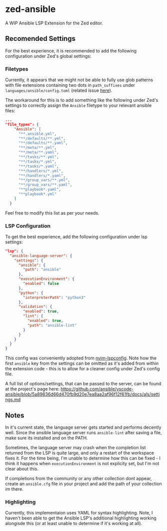# zed-ansible
A WIP Ansible LSP Extension for the Zed editor.

## Recomended Settings
For the best experience, it is recommended to add the following configuration under Zed's global settings:

### Filetypes

Currently, it appears that we might not be able to fully use glob patterns with file extensions containing two dots in `path_suffixes` under `languages/ansible/config.toml` (related issue [here](https://github.com/zed-industries/zed/issues/10997)).

The workaround for this is to add something like the following under Zed's settings to correctly assign the `Ansible` filetype to your relevant ansible files:
```json
...
"file_types": {
    "Ansible": [
      "**.ansible.yml",
      "**/defaults/**.yml",
      "**/defaults/**.yaml",
      "**/meta/**.yml",
      "**/meta/**.yaml",
      "**/tasks/**.yml",
      "**/tasks/*.yml",
      "**/tasks/*.yaml",
      "**/handlers/*.yml",
      "**/handlers/*.yaml",
      "**/group_vars/**.yml",
      "**/group_vars/**.yaml",
      "**playbook*.yaml",
      "**playbook*.yml"
    ]
  }
```
Feel free to modify this list as per your needs.

### LSP Configuration
To get the best experience, add the following configuration under lsp settings:
```json
"lsp": {
  "ansible-language-server": {
    "settings": {
      "ansible": {
        "path": "ansible"
      },
      "executionEnvironment": {
        "enabled": false
      },
      "python": {
        "interpreterPath": "python3"
      },
      "validation": {
        "enabled": true,
        "lint": {
          "enabled": true,
          "path": "ansible-lint"
        }
      }
    }
  }
}
```
This config was conveniently adopted from [nvim-lspconfig](https://github.com/neovim/nvim-lspconfig/blob/ad32182cc4a03c8826a64e9ced68046c575fdb7d/lua/lspconfig/server_configurations/ansiblels.lua#L6-L23). Note how the first `ansible` key from the settings can be omitted as it's added from within the extension code - this is to allow for a cleaner config under Zed's config file.

A full list of options/settings, that can be passed to the server, can be found at the project's page here: https://github.com/ansible/vscode-ansible/blob/5a89836d66d470fb9d20e7ea8aa2af96f12f61fb/docs/als/settings.md


## Notes
In it's current state, the language server gets started and performs decently well. Since the ansible language server runs `ansible-lint` after saving a file, make sure its installed and on the PATH.

Sometimes, the language server may crash when the completion list returned from the LSP is quite large, and only a restart of the workspace fixes it. For the time being, I'm unable to determine how this can be fixed - I think it happens when `executionEnvironment` is not explicity set, but I'm not clear about this.

If completions from the community or any other collection dont appear, create an `ansible.cfg` file in your project and add the path of your collection im there.

### Highlighting
Currently, this implementaion uses YAML for syntax highlighting. Note, I haven't been able to get the Ansible LSP's additional highlighting working alongisde this (or at least unable to determine if it's working at all).
